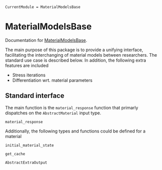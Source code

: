 ```@meta
CurrentModule = MaterialModelsBase
```

# MaterialModelsBase

Documentation for [MaterialModelsBase](https://github.com/KnutAM/MaterialModelsBase.jl).

The main purpose of this package is to provide a unifying interface, 
facilitating the interchanging of material models between researchers. 
The standard use case is described below. In addition, the following 
extra features are included

- Stress iterations
- Differentiation wrt. material parameters


## Standard interface
The main function is the `material_response` function that 
primarly dispatches on the `AbstractMaterial` input type. 
```@docs
material_response
```

Additionally, the following types and functions could be defined for a material
```@docs
initial_material_state
```

```@docs
get_cache
```

```@docs
AbstractExtraOutput
```